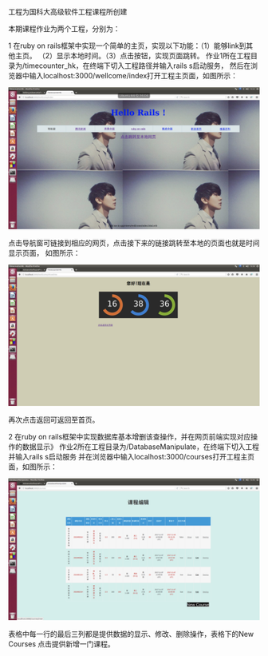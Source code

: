 工程为国科大高级软件工程课程所创建

本期课程作业为两个工程，分别为：

1 在ruby on rails框架中实现一个简单的主页，实现以下功能：（1）能够link到其他主页。
（2）显示本地时间。（3）点击按钮，实现页面跳转。
作业1所在工程目录为/timecounter_hk，在终端下切入工程路径并输入rails s启动服务，
然后在浏览器中输入localhost:3000/wellcome/index打开工程主页面，如图所示：

![image](https://github.com/hekun123/AdvanceSoftwareProject/blob/master/screenshot/welcome1.jpg)

点击导航窗可链接到相应的网页，点击接下来的链接跳转至本地的页面也就是时间显示页面，
如图所示：

![image](https://github.com/hekun123/AdvanceSoftwareProject/blob/master/screenshot/welcome2.jpg)

再次点击返回可返回至首页。

2 在ruby on rails框架中实现数据库基本增删该查操作，并在网页前端实现对应操作的数据显示》
作业2所在工程目录为/DatabaseManipulate，在终端下切入工程并输入rails s启动服务
并在浏览器中输入localhost:3000/courses打开工程主页面，如图所示：

![image](https://github.com/hekun123/AdvanceSoftwareProject/blob/master/screenshot/database1.jpg)

表格中每一行的最后三列都是提供数据的显示、修改、删除操作，表格下的New Courses
点击提供新增一门课程。
